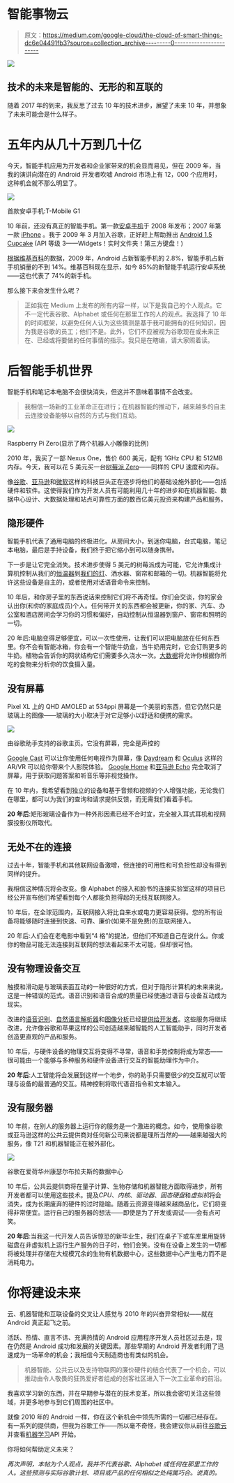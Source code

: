 # 智能事物云

> 原文：<https://medium.com/google-cloud/the-cloud-of-smart-things-dc6e04491fb3?source=collection_archive---------0----------------------->

![](img/ec4519347a042906fe6c3720c8586a10.png)

## 技术的未来是智能的、无形的和互联的

随着 2017 年的到来，我反思了过去 10 年的技术进步，展望了未来 10 年，并想象了未来可能会是什么样子。

# 五年内从几十万到几十亿

今天，智能手机应用为开发者和企业家带来的机会显而易见，但在 2009 年，当我的演讲向潜在的 Android 开发者吹嘘 Android 市场上有 12，000 个应用时，这种机会就不那么明显了。

![](img/9cd5bea9f1ded9c567b57f547754da31.png)

首款安卓手机:T-Mobile G1

10 年前，还没有真正的智能手机。第一款[安卓手机](http://en.wikipedia.org/wiki/HTC_Dream)于 2008 年发布；2007 年第一款 [iPhone](http://www.macworld.com/article/54769/2007/01/iphone.html) 。我于 2009 年 3 月加入谷歌，正好赶上帮助推出 [Android 1.5 Cupcake](https://developer.android.com/about/versions/android-1.5-highlights.html) (API 等级 3——Widgets！实时文件夹！第三方键盘！)

[根据维基百科](https://en.wikipedia.org/wiki/Android_%28operating_system%29#Market_share)的数据，2009 年，Android 占新智能手机的 2.8%，智能手机占新手机销量的不到 14%。维基百科现在显示，如今 85%的新智能手机运行安卓系统——这也代表了 74%的新手机。

那么接下来会发生什么呢？

> 正如我在 Medium 上发布的所有内容一样，以下是我自己的个人观点。它不一定代表谷歌、Alphabet 或任何在那里工作的人的观点。我选择了 10 年的时间框架，以避免任何人认为这些猜测是基于我可能拥有的任何知识，因为我是谷歌的员工；他们不是。此外，它们不应被视为谷歌现在或未来正在、已经或将要做的任何事情的指示。我只是在瞎编，请大家照着读。

# 后智能手机世界

智能手机和笔记本电脑不会很快消失，但这并不意味着事情不会改变。

> 我相信一场新的工业革命正在进行；在机器智能的推动下，越来越多的自主云连接设备能够以自然的方式与我们互动。

![](img/0ebf7a0d9c608bae1c4d926eebdc03d1.png)

Raspberry Pi Zero(显示了两个机器人小雕像的比例)

2010 年，我买了一部 Nexus One，售价 600 美元，配有 1GHz CPU 和 512MB 内存。今天，我可以花 5 美元买一台[树莓派 Zero](https://www.raspberrypi.org/products/pi-zero/)——同样的 CPU 速度和内存。

像[谷歌](http://cloud.google.com)、[亚马逊](https://aws.amazon.com/)和[微软](https://azure.microsoft.com)这样的科技巨头正在逐步将他们的基础设施外部化——包括硬件和软件。这使得我们作为开发人员有可能利用几十年的进步和在机器智能、数据中心设计、大数据处理和站点可靠性方面的数百亿美元投资来构建产品和服务。

## **隐形硬件**

智能手机代表了通用电脑的终极进化。从房间大小，到迷你电脑，台式电脑，笔记本电脑，最后是手持设备，我们终于把它缩小到可以随身携带。

下一步是让它完全消失。技术进步使得 5 美元的树莓派成为可能，它允许集成计算机控制从我们的[恒温器](https://nest.com/thermostat/meet-nest-thermostat/)到[我们的灯](http://www2.meethue.com/)、洒水器、窗帘和邮箱的一切。机器智能将允许这些设备是自主的，或者使用对话语音命令来控制。

10 年后，和你房子里的东西说话来控制它们将不再奇怪。你们会交谈，你的家会认出你(和你的家庭成员)个人。任何带开关的东西都会被更新，你的家、汽车、办公室和酒店房间会学习你的习惯和偏好，自动控制从恒温器到窗户、窗帘和照明的一切。

20 年后:电脑变得足够便宜，可以一次性使用，让我们可以把电脑放在任何东西里。你不会有智能冰箱，你会有一个智能牛奶盒，当牛奶用完时，它会订购更多的牛奶。植物会告诉你的网状结构它们需要多久浇水一次。[大数据](https://cloud.google.com/bigquery/)将允许你根据你所吃的食物来分析你的饮食摄入量。

## 没有屏幕

Pixel XL 上的 QHD AMOLED at 534ppi 屏幕是一个美丽的东西，但它仍然只是玻璃上的图像——玻璃的大小取决于对它足够小以舒适和便携的需求。

![](img/d48e90f6a47c80944a8fdd8f3c021a29.png)

由谷歌助手支持的谷歌主页。它没有屏幕，完全是声控的

[Google Cast](https://www.google.com/cast/) 可以让你使用任何电视作为屏幕，像 [Daydream](https://madeby.google.com/vr/) 和 [Oculus](https://www.oculus.com/) 这样的 AR/VR 可以给你带来个人影院体验。 [Google Home](https://madeby.google.com/home/) 和[亚马逊 Echo](https://www.amazon.com/Amazon-Echo-Bluetooth-Speaker-with-WiFi-Alexa/dp/B00X4WHP5E) 完全取消了屏幕，用于获取问题答案和听音乐等非视觉操作。

在 10 年内，我希望看到独立的设备和基于音频和视频的个人增强功能，无论我们在哪里，都可以为我们的查询和请求提供反馈，而无需我们看着手机。

**20 年后**:矩形玻璃设备作为一种外形因素已经不合时宜，完全被入耳式耳机和视网膜投影仪所取代。

## **无处不在的连接**

过去十年，智能手机和其他联网设备激增，但连接的可用性和可负担性却没有得到同样的提升。

我相信这种情况将会改变。像 Alphabet 的接入和脸书的连接实验室这样的项目已经公开宣布他们希望看到每个人都能负担得起的无线互联网接入。

10 年后，在全球范围内，互联网接入将比自来水或电力更容易获得。您的所有设备将能够随时连接到快速、可靠、廉价(如果不是免费)的互联网接入。

20 年后:人们会在老电影中看到“4 格”的提法，但他们不知道自己在说什么。你或你的物品可能无法连接到互联网的想法看起来不太可能，但却很可怕。

## 没有物理设备交互

触摸和滑动是与玻璃表面互动的一种很好的方式，但对于隐形计算机的未来来说，这是一种错误的范式。语音识别和语音合成的质量已经使通过语音与设备互动成为现实。

改进的[语音识别](https://cloud.google.com/speech/)、[自然语言解析器](https://cloud.google.com/natural-language/)和[图像分析](https://cloud.google.com/vision/)已经[提供给开发者](https://cloud.google.com/products/machine-learning/)。这些服务将继续改进，允许像谷歌和苹果这样的公司创造越来越智能的人工智能助手，同时开发者创造更直观的产品和服务。

10 年后，与硬件设备的物理交互将变得不寻常，语音和手势控制将成为常态——很可能由一个能够与多种服务和硬件设备进行交互的智能助理作为中介。

**20 年后**:人工智能将会发展到这样一个地步，你的助手只需要很少的交互就可以管理与设备的最普通的交互。精神控制将取代语音指令和文本输入。

## 没有服务器

10 年前，在别人的服务器上运行你的服务是一个激进的概念。如今，使用像谷歌或亚马逊这样的公共云提供商对任何新公司来说都是理所当然的——越来越强大的服务，像 T21 和机器智能正在被外部化。

![](img/dbf1d36c2175f3714db61f353544ca19.png)

谷歌在爱荷华州康瑟尔布拉夫斯的数据中心

10 年后，公共云提供商将在量子计算、生物存储和机器智能方面取得进步，所有开发者都可以使用这些技术。提及*CPU*、*内核*、*驱动器*、*固态硬盘*和*虚拟机*将会消失，成为长期废弃的硬件的过时隐喻。随着云资源变得越来越商品化，它们将变得非常便宜。运行自己的服务器的想法——即使是为了开发或调试——会有点可笑。

**20 年后**:当我这一代开发人员告诉惊恐的新毕业生，我们在桌子下或车库里用旋转磁盘在非虚拟机上运行生产服务的日子时，他们会笑。没有在设备上发生的一切都将被处理并存储在大规模冗余的生物有机数据中心，这些数据中心产生电力而不是消耗电力。

# 你将建设未来

云、机器智能和互联设备的交叉让人感觉与 2010 年的兴奋异常相似——就在 Android 真正起飞之前。

活跃、热情、直言不讳、充满热情的 Android 应用程序开发人员社区过去是，现在仍然是 Android 成功和发展的关键因素。那些早期的 Android 开发者利用了迅速成为一场革命的机会；我相信今天制造商也有类似的机会。

> 机器智能、公共云以及支持物联网的廉价硬件的结合代表了一个机会，可以推动由令人敬畏的狂热爱好者组成的创客社区进入下一次工业革命的前沿。

我喜欢学习新的东西，并在早期参与潜在的技术变革，所以我会密切关注这些领域，并更多地参与到它们周围的社区中。

就像 2010 年的 Android 一样，你在这个新机会中领先所需的一切都已经存在。有一系列的提供商，但我为谷歌工作——所以毫不奇怪，我会建议你从前往[谷歌云](http://cloud.google.com)并查看[机器学习](https://cloud.google.com/products/machine-learning/)API 开始。

你将如何帮助定义未来？

*再次声明，本帖为个人观点。我并不代表谷歌、Alphabet 或任何在那里工作的人。这些预测与实际谷歌计划、项目或产品的任何相似之处纯属巧合。说真的。*